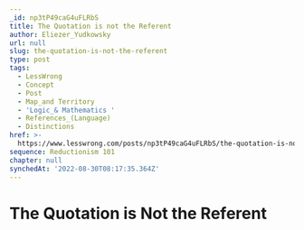```yaml
---
_id: np3tP49caG4uFLRbS
title: The Quotation is not the Referent
author: Eliezer_Yudkowsky
url: null
slug: the-quotation-is-not-the-referent
type: post
tags:
  - LessWrong
  - Concept
  - Post
  - Map_and Territory
  - 'Logic_& Mathematics '
  - References_(Language)
  - Distinctions
href: >-
  https://www.lesswrong.com/posts/np3tP49caG4uFLRbS/the-quotation-is-not-the-referent
sequence: Reductionism 101
chapter: null
synchedAt: '2022-08-30T08:17:35.364Z'
---
```


# The Quotation is Not the Referent
